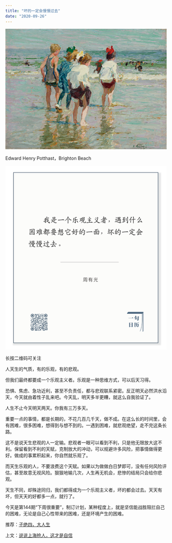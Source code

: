 ```yaml
---
title: "坏的一定会慢慢过去"
date: "2020-09-26"
---
```


![连岳文章](images/连岳文章picture-32.jpg)

Edward Henry Potthast，Brighton Beach

  

![连岳文章](images/连岳文章picture-33.jpg)

长按二维码可关注

  

人天生的气质，有的乐观，有的悲观。  

  

但我们最终都要成一个乐观主义者。乐观是一种思维方式，可以后天习得。

  

恐惧、焦虑、急功近利，甚至不负责任，都与悲观联系紧密。反正明天必然洪水滔天，今天就由着性子乱来吧。今天乱，明天多半更糟，就这么自我验证了。

  

人生不止今天明天两天。你我有三万多天。

  

重要一点的事情，都是长期的，不花几百几千天，做不成。在这么长的时间里，会有困难，很多困难，想得到与想不到的。一遇到困难，就悲观绝望，走不完这条长路。

  

这不是说天生悲观的人一定输。悲观者一眼可以看到不利，只是他无限放大这不利。保留看到不利的天赋，克制放大的冲动，可以规避许多风险，把事情做得更好。做成的事累积起来，你自然就乐观了。  

  

而天生乐观的人，不要浪费这个天赋。如果以为做做白日梦即可，没有任何风险评估，甚至故意无视风险。狠狠地输几次，人生再无机会，悲惨的结局只会给你悲观。  

  

天生不同，却殊途同归，我们都得成为一个乐观主义者，坏的都会过去。天天有坏，但天天的好都多一点，就行了。  

  

今天是第144期“下周很重要”，制订计划，某种程度上，就是坚信能战胜阻拦自己的困难，无论是自己心性带来的困难，还是环境产生的困难。  

  

推荐：[子绝四，大人生](http://mp.weixin.qq.com/s?__biz=MjM5NDU0Mjk2MQ==&mid=2651648808&idx=1&sn=56e68ed83a9e47d9d251034130fc809d&chksm=bd7e77368a09fe20ffa00a86d6f742660fa7afc3cc2d70f84b7a867b7ae56688a78753f4e829&scene=21#wechat_redirect)

上文：[说说上海抢人，这才是自信](http://mp.weixin.qq.com/s?__biz=MjM5NDU0Mjk2MQ==&mid=2651649276&idx=1&sn=18bd98e97fdce0d0976e163398cf3769&chksm=bd7e70e28a09f9f4ae3add309e08f4d032b090e5cb38c99f760507e4327c8fca2b408f16f3c2&scene=21#wechat_redirect)
